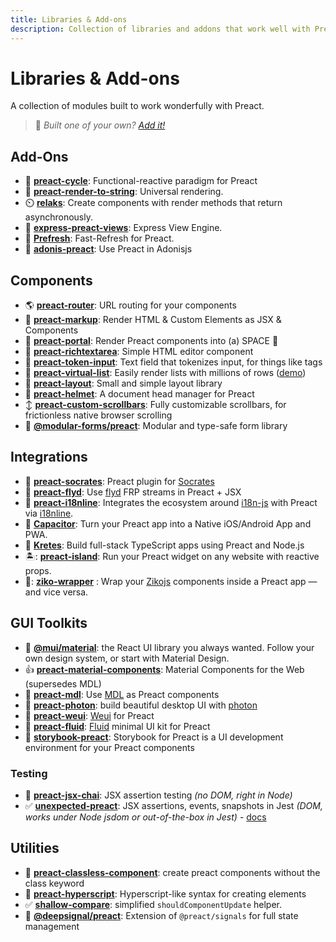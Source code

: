 ```yaml
---
title: Libraries & Add-ons
description: Collection of libraries and addons that work well with Preact
---
```


# Libraries & Add-ons

A collection of modules built to work wonderfully with Preact.

> :information_desk_person: _Built one of your own?
> [Add it!](https://github.com/preactjs/preact-www/blob/master/content/en/about/libraries-addons.md)_

## Add-Ons

- :repeat: [**preact-cycle**](https://github.com/developit/preact-cycle): Functional-reactive paradigm for Preact
- :page_facing_up: [**preact-render-to-string**](https://github.com/preactjs/preact-render-to-string): Universal rendering.
- :timer_clock: [**relaks**](https://github.com/trambarhq/relaks): Create components with render methods that return asynchronously.
- :nut_and_bolt: [**express-preact-views**](https://github.com/edwjusti/express-preact-views): Express View Engine.
- :floppy_disk: [**Prefresh**](https://github.com/JoviDeCroock/prefresh): Fast-Refresh for Preact.
- :bookmark_tabs: [**adonis-preact**](https://github.com/DonsWayo/adonis-preact): Use Preact in Adonisjs

## Components

- :earth_americas: [**preact-router**](https://github.com/preactjs/preact-router): URL routing for your components
- :bookmark_tabs: [**preact-markup**](https://github.com/developit/preact-markup): Render HTML & Custom Elements as JSX & Components
- :satellite: [**preact-portal**](https://github.com/developit/preact-portal): Render Preact components into (a) SPACE :milky_way:
- :pencil: [**preact-richtextarea**](https://github.com/developit/preact-richtextarea): Simple HTML editor component
- :bookmark: [**preact-token-input**](https://github.com/developit/preact-token-input): Text field that tokenizes input, for things like tags
- :card_index: [**preact-virtual-list**](https://github.com/developit/preact-virtual-list): Easily render lists with millions of rows ([demo](https://jsfiddle.net/developit/qqan9pdo/))
- :triangular_ruler: [**preact-layout**](https://download.github.io/preact-layout/): Small and simple layout library
- :construction_worker: [**preact-helmet**](https://github.com/download/preact-helmet): A document head manager for Preact
- :arrow_up_down: [**preact-custom-scrollbars**](https://github.com/lucafalasco/preact-custom-scrollbars): Fully customizable scrollbars, for frictionless native browser scrolling
- 🧱 [**@modular-forms/preact**](https://modularforms.dev/): Modular and type-safe form library

## Integrations

- :thought_balloon: [**preact-socrates**](https://github.com/matthewmueller/preact-socrates): Preact plugin for [Socrates](http://github.com/matthewmueller/socrates)
- :rowboat: [**preact-flyd**](https://github.com/xialvjun/preact-flyd): Use [flyd](https://github.com/paldepind/flyd) FRP streams in Preact + JSX
- :speech_balloon: [**preact-i18nline**](https://github.com/download/preact-i18nline): Integrates the ecosystem around [i18n-js](https://github.com/everydayhero/i18n-js) with Preact via [i18nline](https://github.com/download/i18nline).
- :diamond_shape_with_a_dot_inside: [**Capacitor**](https://capacitorjs.com/solution/preact): Turn your Preact app into a Native iOS/Android App and PWA.
- :ice_cube: [**Kretes**](https://kretes.dev/docs/howtos/preact-setup/): Build full-stack TypeScript apps using Preact and Node.js
- 🏝: [**preact-island**](https://github.com/mwood23/preact-island): Run your Preact widget on any website with reactive props.
- 🔧: [**ziko-wrapper**](https://github.com/zakarialaoui10/ziko-wrapper) : Wrap your [Zikojs](https://github.com/zakarialaoui10/zikojs) components inside a Preact app — and vice versa.

## GUI Toolkits

- 🎴 [**@mui/material**](https://github.com/mui/material-ui/tree/master/examples/material-ui-preact): the React UI library you always wanted. Follow your own design system, or start with Material Design.
- :thumbsup: [**preact-material-components**](https://github.com/prateekbh/preact-material-components): Material Components for the Web (supersedes MDL)
- :white_square_button: [**preact-mdl**](https://github.com/developit/preact-mdl): Use [MDL](https://getmdl.io) as Preact components
- :rocket: [**preact-photon**](https://github.com/developit/preact-photon): build beautiful desktop UI with [photon](http://photonkit.com)
- :penguin: [**preact-weui**](https://github.com/afeiship/preact-weui): [Weui](https://github.com/afeiship/preact-weui) for Preact
- 💅 [**preact-fluid**](https://github.com/ajainvivek/preact-fluid): [Fluid](https://github.com/ajainvivek/preact-fluid) minimal UI kit for Preact
- :book: [**storybook-preact**](https://github.com/storybooks/storybook/tree/next/app/preact): Storybook for Preact is a UI development environment for your Preact components

### Testing

- :microscope: [**preact-jsx-chai**](https://github.com/developit/preact-jsx-chai): JSX assertion testing _(no DOM, right in Node)_
- :white_check_mark: [**unexpected-preact**](https://github.com/bruderstein/unexpected-preact): JSX assertions, events, snapshots in Jest _(DOM, works under Node jsdom or out-of-the-box in Jest)_ - [docs](https://bruderstein.github.io/unexpected-preact/)

## Utilities

- :tophat: [**preact-classless-component**](https://github.com/ld0rman/preact-classless-component): create preact components without the class keyword
- :hammer: [**preact-hyperscript**](https://github.com/queckezz/preact-hyperscript): Hyperscript-like syntax for creating elements
- :white_check_mark: [**shallow-compare**](https://github.com/tkh44/shallow-compare): simplified `shouldComponentUpdate` helper.
- :signal_strength: [**@deepsignal/preact**](https://github.com/EthanStandel/deepsignal/tree/main/packages/preact): Extension of `@preact/signals` for full state management
